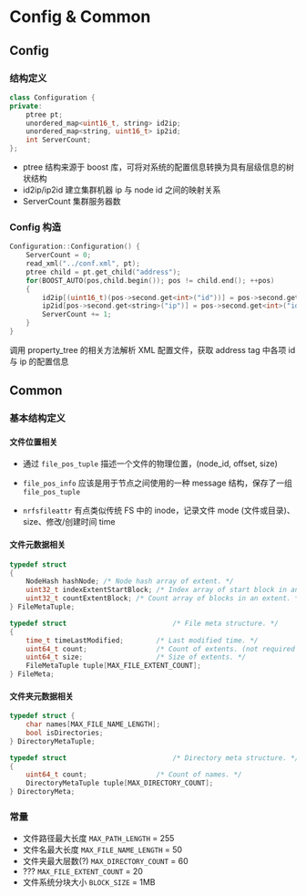 # Config & Common

## Config

### 结构定义

``` c++
class Configuration {
private:
	ptree pt;
	unordered_map<uint16_t, string> id2ip;
	unordered_map<string, uint16_t> ip2id;
	int ServerCount;
};
```

- ptree 结构来源于 boost 库，可将对系统的配置信息转换为具有层级信息的树状结构
- id2ip/ip2id 建立集群机器 ip 与 node id 之间的映射关系
- ServerCount 集群服务器数

### Config 构造

``` c++
Configuration::Configuration() {
	ServerCount = 0;
	read_xml("../conf.xml", pt);
	ptree child = pt.get_child("address");
	for(BOOST_AUTO(pos,child.begin()); pos != child.end(); ++pos) 
    {  
        id2ip[(uint16_t)(pos->second.get<int>("id"))] = pos->second.get<string>("ip");
        ip2id[pos->second.get<string>("ip")] = pos->second.get<int>("id");
        ServerCount += 1;
    }
}
```

调用 property_tree 的相关方法解析 XML 配置文件，获取 address tag 中各项 id 与 ip 的配置信息

## Common

### 基本结构定义

#### 文件位置相关

- 通过 `file_pos_tuple` 描述一个文件的物理位置，(node_id, offset, size)

- `file_pos_info` 应该是用于节点之间使用的一种 message 结构，保存了一组 `file_pos_tuple`

- `nrfsfileattr` 有点类似传统 FS 中的 inode，记录文件 mode (文件或目录)、size、修改/创建时间 time

#### 文件元数据相关

``` c++
typedef struct 
{
	NodeHash hashNode; /* Node hash array of extent. */
    uint32_t indexExtentStartBlock; /* Index array of start block in an extent. */
    uint32_t countExtentBlock; /* Count array of blocks in an extent. */
} FileMetaTuple;

typedef struct                          /* File meta structure. */
{
    time_t timeLastModified;        /* Last modified time. */
    uint64_t count;                 /* Count of extents. (not required and might have consistency problem with size) */
    uint64_t size;                  /* Size of extents. */
    FileMetaTuple tuple[MAX_FILE_EXTENT_COUNT];
} FileMeta;
```

#### 文件夹元数据相关

``` c++
typedef struct {
	char names[MAX_FILE_NAME_LENGTH];
	bool isDirectories;
} DirectoryMetaTuple;

typedef struct                          /* Directory meta structure. */
{
    uint64_t count;                 /* Count of names. */
    DirectoryMetaTuple tuple[MAX_DIRECTORY_COUNT];
} DirectoryMeta;
```

### 常量

- 文件路径最大长度 `MAX_PATH_LENGTH` = 255
- 文件名最大长度 `MAX_FILE_NAME_LENGTH` = 50
- 文件夹最大层数(?) `MAX_DIRECTORY_COUNT` = 60
- ??? `MAX_FILE_EXTENT_COUNT` = 20
- 文件系统分块大小 `BLOCK_SIZE` = 1MB


